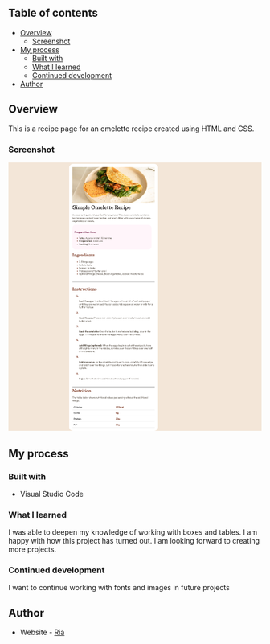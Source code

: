 

## Table of contents

- [Overview](#overview)
  - [Screenshot](#screenshot)
- [My process](#my-process)
  - [Built with](#built-with)
  - [What I learned](#what-i-learned)
  - [Continued development](#continued-development)
- [Author](#author)

## Overview
This is a recipe page for an omelette recipe created using HTML and CSS.

### Screenshot

![](Recipe/styles/OmeletteRecipe.png)


## My process

### Built with

- Visual Studio Code


### What I learned

I was able to deepen my knowledge of working with boxes and tables. I am happy with how this project has turned out. I am looking forward to creating more projects.



### Continued development

I want to continue working with fonts and images in future projects



## Author

- Website - [Ria](https://aayrt4.github.io/)
